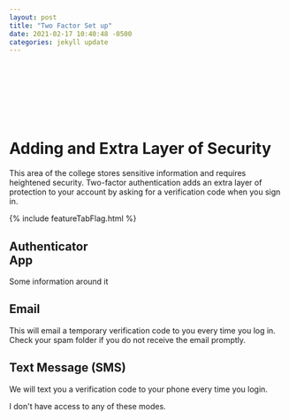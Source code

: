 ```yaml
---
layout: post
title: "Two Factor Set up"
date: 2021-02-17 10:40:48 -0500
categories: jekyll update
---
```


<div class="bg_acc flex justify_center texture_dust m-b_5">
<div class="b_n3 bg_primary br_3 br_circle br_solid br_white-9 flex_none m-b_n5 m-t_5 m-x_auto p_3 shadow_overlap-light c_white " style="width:100px;height:100px;align-content: center;justify-content: center;display: grid;">
<i class="fas fa-lock font_8 c_white"></i>
</div>
</div>
<div class="m-x_auto max-w_30 p-y_5 p-b_4">
<div class="reading-reading-typography">
<h1>Adding and Extra Layer of Security</h1>
<p class="font_1">This area of the college stores sensitive information and requires heightened security.  Two-factor authentication adds an extra layer of protection to your account by asking for a verification code when you sign in.</p>
</div>
</div>
<div class="flex align-stretch m-x_5:lg p-b_5">
    <div
         class="flex_none w_30 m-x_auto br_solid br_primary h:bg_primary-4 relative br_1 br_radius flex_column flex shadow_overlap-light">
         <div class="absolute t_n1 r_3">
         {% include featureTabFlag.html %}
         </div>
        <div class="p_4 p-t_5"><h2 class="lh_1 c_primary">Authenticator<br>App
        </h2>
        <p class="font_0">Some information around it</p></div>
        <div
             class="bg_primary-n1 c_white br-br_radius br-bl_radius br-t_1 br_solid br_primary m-t_auto flex justify_center text_center font_3 p-y_4 m-b_n1">
            <i class="m-t_2 fas fa-check-circle "></i></div>
    </div>
    <div
         class="flex_none w_30 m-x_auto br_solid br_black-3 h:bg_primary-4 relative br_1 br_radius flex_column flex">
        <div class="p_4 p-t_5">
            <h2 class="lh_1 c_primary">Email</h2>
            <p class="font_0">This will email a temporary verification code to you every time you log in. Check your spam folder if you do not receive the email promptly.</p>
        </div>
        <div
             class="bg_black-5 c_white br-br_radius br-bl_radius br-t_1 br_solid br_black-3 m-t_auto flex justify_center text_center font_3 p-y_4 m-b_n1">
            <i class="m-t_2 far fa-circle"></i></div>
    </div>
    <div
         class="flex_none w_30 m-x_auto br_solid br_black-3 h:bg_primary-4 relative br_1 br_radius flex_column flex">
        <div class="p_4 p-t_5">
            <h2 class="lh_1 c_primary">Text Message (SMS)</h2>
            <p class="font_0">We will text you a verification code to your phone every time you login.</p>
        </div>
        <div
             class="bg_black-5 c_white br-br_radius br-bl_radius br-t_1 br_solid br_black-3 m-t_auto flex justify_center text_center font_3 p-y_4 m-b_n1">
            <i class="m-t_2 far fa-circle"></i></div>
    </div>
</div>
<div class="br-t_1 br_solid br_black-3 bg_black-1 text_center p_3 m-t_auto shadow_n2">
<a class="link c_primary-n1">I don't have access to any of these modes.</a></div>
